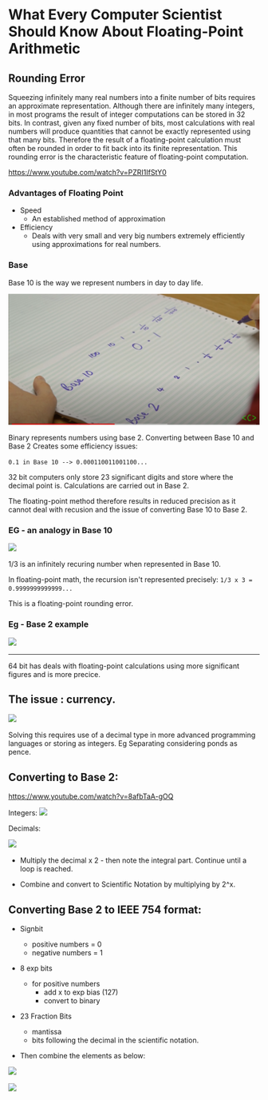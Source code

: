 # What Every Computer Scientist Should Know About Floating-Point Arithmetic

## Rounding Error

Squeezing infinitely many real numbers into a finite number of bits requires an approximate representation. Although there are infinitely many integers, in most programs the result of integer computations can be stored in 32 bits. In contrast, given any fixed number of bits, most calculations with real numbers will produce quantities that cannot be exactly represented using that many bits. Therefore the result of a floating-point calculation must often be rounded in order to fit back into its finite representation. This rounding error is the characteristic feature of floating-point computation.

https://www.youtube.com/watch?v=PZRI1IfStY0 

### Advantages of Floating Point
- Speed
  - An established method of approximation
- Efficiency
  - Deals with very small and very big numbers extremely efficiently using approximations for real numbers.

### Base

Base 10 is the way we represent numbers in day to day life. 

![](img/2020-08-09-10-27-43.png)

Binary represents numbers using base 2. Converting between Base 10 and Base 2 Creates some efficiency issues:

```0.1 in Base 10 --> 0.000110011001100...```

32 bit computers only store 23 significant digits and store where the decimal point is. Calculations are carried out in Base 2. 

The floating-point method therefore results in reduced precision as it cannot deal with recusion and the issue of converting Base 10 to Base 2.

### EG - an analogy in Base 10

![](img/![](img/2020-08-09-10-36-06.png).png)

1/3 is an infinitely recuring number when represented in Base 10.

In floating-point math, the recursion isn't represented precisely: 
```1/3 x 3 = 0.9999999999999...```

This is a floating-point rounding error.

### Eg - Base 2 example

![](img/2020-08-09-10-49-28.png)

-----

64 bit has deals with floating-point calculations using more significant figures and is more precice.

## The issue : currency.

![](img/2020-08-09-10-51-12.png)

Solving this requires use of a decimal type in more advanced programming languages or storing as integers. Eg Separating considering ponds as pence. 

## Converting to Base 2:
https://www.youtube.com/watch?v=8afbTaA-gOQ 

Integers: 
![](img/2020-08-09-13-07-53.png)

Decimals:

![](img/![](img/2020-08-09-13-10-59.png).png)

- Multiply the decimal x 2 - then note the integral part. Continue until a loop is reached.

 - Combine and convert to Scientific Notation by multiplying by 2^x.

## Converting Base 2 to IEEE 754 format:
  - Signbit 
    -  positive numbers = 0
    -  negative numbers = 1
  
 -  8 exp bits
    -  for positive numbers
       -  add x to exp bias (127)
       -  convert to binary
  - 23 Fraction Bits
    - mantissa
    - bits following the decimal in the scientific notation.
  - Then combine the elements as below:

![](img/2020-08-09-13-21-12.png)

![](img/2020-08-09-13-21-52.png)